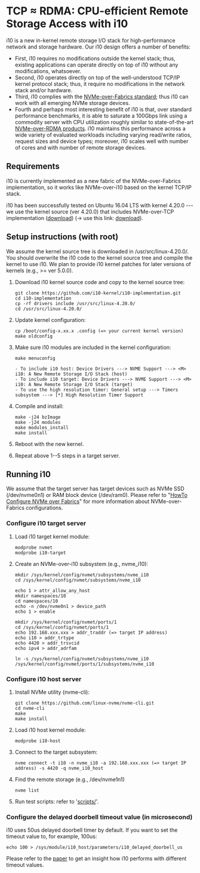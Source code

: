 # TCP &asymp; RDMA: CPU-efficient Remote Storage Access with i10
i10 is a new in-kernel remote storage I/O stack for high-performance network and storage hardware. Our i10 design offers a number of benefits:
- First, i10 requires no modifications outside the kernel stack; thus, existing applications can operate directly on top of i10 without any modifications, whatsoever. 
- Second, i10 operates directly on top of the well-understood TCP/IP kernel protocol stack; thus, it require no modifications in the network stack and/or hardware. 
- Third, i10 complies with the [NVMe-over-Fabrics standard](https://nvmexpress.org/resources/specifications/); thus i10 can work with all emerging NVMe storage devices. 
- Fourth and perhaps most interesting benefit of i10 is that, over standard performance benchmarks, it is able to saturate a 100Gbps link using a commodity server with CPU utilization roughly similar to state-of-the-art [NVMe-over-RDMA products](https://kazan-networks.com/achieving-2-8m-iops-with-100gb-nvme-of/). i10 maintains this performance across a wide variety of evaluated workloads including varying read/write ratios, request sizes and device types; moreover, i10 scales well with number of cores and with number of remote storage devices.

## Requirements
i10 is currently implemented as a new fabric of the NVMe-over-Fabrics implementation, so it works like NVMe-over-i10 based on the kernel TCP/IP stack.

i10 has been successfully tested on Ubuntu 16.04 LTS with kernel 4.20.0 --- we use the kernel source (ver 4.20.0) that includes NVMe-over-TCP implementation ([download](http://git.infradead.org/nvme.git/snapshot/eb00c1a1852eb91e1b303aad0cb331318b7b9a0c.tar.gz)) (-> use this link: [download](http://www.cs.cornell.edu/~jaehyun/eb00c1a1852eb91e1b303aad0cb331318b7b9a0c.tar.gz)).

## Setup instructions (with root)
We assume the kernel source tree is downloaded in /usr/src/linux-4.20.0/. You should overwrite the i10 code to the kernel source tree and compile the kernel to use i10. We plan to provide i10 kernel patches for later versions of kernels (e.g., >= ver 5.0.0).

1. Download i10 kernel source code and copy to the kernel source tree:

   ```
   git clone https://github.com/i10-kernel/i10-implementation.git
   cd i10-implementation
   cp -rf drivers include /usr/src/linux-4.20.0/
   cd /usr/src/linux-4.20.0/
   ```

2. Update kernel configuration:

   ```
   cp /boot/config-x.xx.x .config (=> your current kernel version)
   make oldconfig
   ```

3. Make sure i10 modules are included in the kernel configuration:

   ```
   make menuconfig

   - To include i10 host: Device Drivers ---> NVME Support ---> <M> i10: A New Remote Storage I/O Stack (host)
   - To include i10 target: Device Drivers ---> NVME Support ---> <M> i10: A New Remote Storage I/O Stack (target)
   - To use the high resolution timer: General setup ---> Timers subsystem ---> [*] High Resolution Timer Support
   ```

4. Compile and install:

   ```
   make -j24 bzImage
   make -j24 modules
   make modules_install
   make install
   ```

5. Reboot with the new kernel.

6. Repeat above 1--5 steps in a target server.


## Running i10
We assume that the target server has target devices such as NVMe SSD (/dev/nvme0n1) or RAM block device (/dev/ram0). Please refer to "[HowTo Configure NVMe over Fabrics](https://community.mellanox.com/s/article/howto-configure-nvme-over-fabrics)" for more information about NVMe-over-Fabrics configurations.

### Configure i10 target server
1. Load i10 target kernel module:

   ```
   modprobe nvmet
   modprobe i10-target
   ```

2. Create an NVMe-over-i10 subsystem (e.g., nvme_i10):

   ```
   mkdir /sys/kernel/config/nvmet/subsystems/nvme_i10
   cd /sys/kernel/config/nvmet/subsystems/nvme_i10
   
   echo 1 > attr_allow_any_host
   mkdir namespaces/10
   cd namespaces/10
   echo -n /dev/nvme0n1 > device_path
   echo 1 > enable
   
   mkdir /sys/kernel/config/nvmet/ports/1
   cd /sys/kernel/config/nvmet/ports/1
   echo 192.168.xxx.xxx > addr_traddr (=> target IP address)
   echo i10 > addr_trtype
   echo 4420 > addr_trsvcid
   echo ipv4 > addr_adrfam
   
   ln -s /sys/kernel/config/nvmet/subsystems/nvme_i10 /sys/kernel/config/nvmet/ports/1/subsystems/nvme_i10
   ```

### Configure i10 host server
1. Install NVMe utility (nvme-cli):

   ```
   git clone https://github.com/linux-nvme/nvme-cli.git
   cd nvme-cli
   make
   make install
   ```

2. Load i10 host kernel module:

   ```
   modprobe i10-host
   ```

3. Connect to the target subsystem:

   ```
   nvme connect -t i10 -n nvme_i10 -a 192.168.xxx.xxx (=> target IP address) -s 4420 -q nvme_i10_host
   ```

4. Find the remote storage (e.g., /dev/nvme1n1)

   ```
   nvme list
   ```

5. Run test scripts: refer to '[scripts/](https://github.com/i10-kernel/i10-implementation/tree/master/scripts)'.

### Configure the delayed doorbell timeout value (in microsecond)
i10 uses 50us delayed doorbell timer by default. If you want to set the timeout value to, for example, 100us:

```
echo 100 > /sys/module/i10_host/parameters/i10_delayed_doorbell_us
```

Please refer to the [paper](https://www.usenix.org/conference/nsdi20/presentation/hwang) to get an insight how i10 performs with different timeout values.
